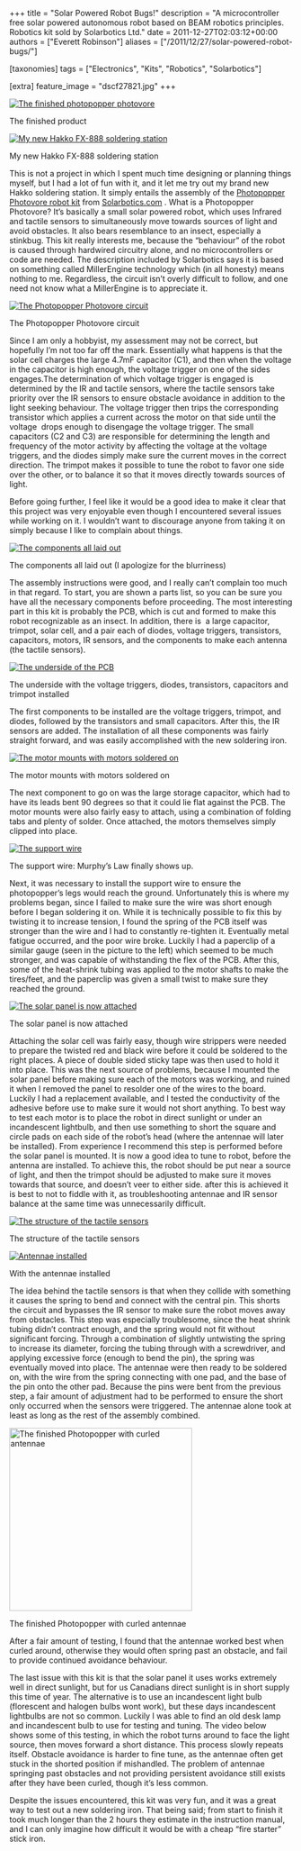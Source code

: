 +++
title = "Solar Powered Robot Bugs!"
description = "A microcontroller free solar powered autonomous robot based on BEAM robotics principles. Robotics kit sold by Solarbotics Ltd."
date = 2011-12-27T02:03:12+00:00
authors = ["Everett Robinson"]
aliases = ["/2011/12/27/solar-powered-robot-bugs/"]

[taxonomies]
tags = ["Electronics", "Kits", "Robotics", "Solarbotics"]

[extra]
feature_image = "dscf27821.jpg"
+++

<div class="row">
  <a href="dscf2781.jpg"><img loading="lazy" class="col full-width" title="DSCF2781" src="dscf2781.jpg" alt="The finished photopopper photovore"/></a>

  <p class="caption">
    The finished product
  </p>
</div>

<div class="row col half-width">
  <a href="dscf2751.jpg"><img loading="lazy" class="col full-width" title="DSCF2751" src="dscf2751.jpg" alt="My new Hakko FX-888 soldering station"/></a>

  <p class="caption">
    My new Hakko FX-888 soldering station
  </p>
</div>

<p style="text-align: left;">
  This is not a project in which I spent much time designing or planning things myself, but I had a lot of fun with it, and it let me try out my brand new Hakko soldering station. It simply entails the assembly of the <a href="http://www.solarbotics.com/products/k_pp/">Photopopper Photovore robot kit</a> from <a href="http://www.solarbotics.com">Solarbotics.com</a> . What is a Photopopper Photovore? It&#8217;s basically a small solar powered robot, which uses Infrared and tactile sensors to simultaneously move towards sources of light and avoid obstacles. It also bears resemblance to an insect, especially a stinkbug. This kit really interests me, because the &#8220;behaviour&#8221; of the robot is caused through hardwired circuitry alone, and no microcontrollers or code are needed. The description included by Solarbotics says it is based on something called MillerEngine technology which (in all honesty) means nothing to me. Regardless, the circuit isn&#8217;t overly difficult to follow, and one need not know what a MillerEngine is to appreciate it.
</p>

<div class="row">
  <a href="photopoppercircuit.png"><img loading="lazy" class="col full-width" style="height: revert;" title="PhotopopperCircuit" src="photopoppercircuit.png" alt="The Photopopper Photovore circuit"/></a>

  <p class="caption">
    The Photopopper Photovore circuit
  </p>
</div>

Since I am only a hobbyist, my assessment may not be correct, but hopefully I&#8217;m not too far off the mark. Essentially what happens is that the solar cell charges the large 4.7mF capacitor (C1), and then when the voltage in the capacitor is high enough, the voltage trigger on one of the sides engages.The determination of which voltage trigger is engaged is determined by the IR and tactile sensors, where the tactile sensors take priority over the IR sensors to ensure obstacle avoidance in addition to the light seeking behaviour. The voltage trigger then trips the corresponding transistor which applies a current across the motor on that side until the voltage  drops enough to disengage the voltage trigger. The small capacitors (C2 and C3) are responsible for determining the length and frequency of the motor activity by affecting the voltage at the voltage triggers, and the diodes simply make sure the current moves in the correct direction. The trimpot makes it possible to tune the robot to favor one side over the other, or to balance it so that it moves directly towards sources of light.

Before going further, I feel like it would be a good idea to make it clear that this project was very enjoyable even though I encountered several issues while working on it. I wouldn&#8217;t want to discourage anyone from taking it on simply because I like to complain about things.

<div class="row col half-width">
  <a href="dscf2749.jpg"><img loading="lazy" class="col full-width" title="DSCF2749" src="dscf2749.jpg" alt="The components all laid out" /></a>

  <p class="caption col full-width">
    The components all laid out (I apologize for the blurriness)
  </p>
</div>

The assembly instructions were good, and I really can&#8217;t complain too much in that regard. To start, you are shown a parts list, so you can be sure you have all the necessary components before proceeding. The most interesting part in this kit is probably the PCB, which is cut and formed to make this robot recognizable as an insect. In addition, there is  a large capacitor, trimpot, solar cell, and a pair each of diodes, voltage triggers, transistors, capacitors, motors, IR sensors, and the components to make each antenna (the tactile sensors).

<div class="row col half-width right">
  <a href="dscf2764.jpg"><img loading="lazy" class="col full-width" title="DSCF2764" src="dscf2764.jpg" alt="The underside of the PCB"/></a>

  <p class="caption">
    The underside with the voltage triggers, diodes, transistors, capacitors and trimpot installed
  </p>
</div>

The first components to be installed are the voltage triggers, trimpot, and diodes, followed by the transistors and small capacitors. After this, the IR sensors are added. The installation of all these components was fairly straight forward, and was easily accomplished with the new soldering iron.

<div class="row col full-width">
  <a href="dscf2771.jpg"><img loading="lazy" class="col full-width" title="DSCF2771" src="dscf2771.jpg" alt="The motor mounts with motors soldered on"/></a>

  <p class="caption">
    The motor mounts with motors soldered on
  </p>
</div>

The next component to go on was the large storage capacitor, which had to have its leads bent 90 degrees so that it could lie flat against the PCB. The motor mounts were also fairly easy to attach, using a combination of folding tabs and plenty of solder. Once attached, the motors themselves simply clipped into place.

<div class="row col half-width right">
  <a href="dscf2780.jpg"><img loading="lazy" class="col full-width" title="DSCF2780" src="dscf2780.jpg" alt="The support wire"/></a>

  <p class="caption">
    The support wire: Murphy&#8217;s Law finally shows up.
  </p>
</div>

Next, it was necessary to install the support wire to ensure the photopopper&#8217;s legs would reach the ground. Unfortunately this is where my problems began, since I failed to make sure the wire was short enough before I began soldering it on. While it is technically possible to fix this by twisting it to increase tension, I found the spring of the PCB itself was stronger than the wire and I had to constantly re-tighten it. Eventually metal fatigue occurred, and the poor wire broke. Luckily I had a paperclip of a similar gauge (seen in the picture to the left) which seemed to be much stronger, and was capable of withstanding the flex of the PCB. After this, some of the heat-shrink tubing was applied to the motor shafts to make the tires/feet, and the paperclip was given a small twist to make sure they reached the ground.

<div class="row col half-width right">
  <a href="dscf2777.jpg"><img loading="lazy" class="col full-width" title="DSCF2777" src="dscf2777.jpg" alt="The solar panel is now attached" /></a>

  <p class="caption">
    The solar panel is now attached
  </p>
</div>

Attaching the solar cell was fairly easy, though wire strippers were needed to prepare the twisted red and black wire before it could be soldered to the right places. A piece of double sided sticky tape was then used to hold it into place. This was the next source of problems, because I mounted the solar panel before making sure each of the motors was working, and ruined it when I removed the panel to resolder one of the wires to the board. Luckily I had a replacement available, and I tested the conductivity of the adhesive before use to make sure it would not short anything. To best way to test each motor is to place the robot in direct sunlight or under an incandescent lightbulb, and then use something to short the square and circle pads on each side of the robot&#8217;s head (where the antennae will later be installed). From experience I recommend this step is performed before the solar panel is mounted. It is now a good idea to tune to robot, before the antenna are installed. To achieve this, the robot should be put near a source of light, and then the trimpot should be adjusted to make sure it moves towards that source, and doesn&#8217;t veer to either side. after this is achieved it is best to not to fiddle with it, as troubleshooting antennae and IR sensor balance at the same time was unnecessarily difficult.

<div class="row col full-width">
  <a href="antennae.png"><img loading="lazy" class="col full-width" style="height: revert;" title="Antennae" src="antennae.png" alt="The structure of the tactile sensors" /></a>

  <p class="caption">
    The structure of the tactile sensors
  </p>
</div>

<div class="row col half-width right">
  <a href="dscf27821.jpg"><img loading="lazy" class="col full-width" title="DSCF2782" src="dscf27821.jpg" alt="Antennae installed" /></a>

  <p class="caption">
    With the antennae installed
  </p>
</div>

The idea behind the tactile sensors is that when they collide with something it causes the spring to bend and connect with the central pin. This shorts the circuit and bypasses the IR sensor to make sure the robot moves away from obstacles. This step was especially troublesome, since the heat shrink tubing didn&#8217;t contract enough, and the spring would not fit without significant forcing. Through a combination of slightly untwisting the spring to increase its diameter, forcing the tubing through with a screwdriver, and applying excessive force (enough to bend the pin), the spring was eventually moved into place. The antennae were then ready to be soldered on, with the wire from the spring connecting with one pad, and the base of the pin onto the other pad. Because the pins were bent from the previous step, a fair amount of adjustment had to be performed to ensure the short only occurred when the sensors were triggered. The antennae alone took at least as long as the rest of the assembly combined.

<div class="row col full-width">
  <a href="dscf2801.jpg"><img loading="lazy" class="col full-width" style="height: 325px" title="DSCF2801" src="dscf2801.jpg" alt="The finished Photopopper with curled antennae"/></a>

  <p class="caption">
    The finished Photopopper with curled antennae
  </p>
</div>

After a fair amount of testing, I found that the antennae worked best when curled around, otherwise they would often spring past an obstacle, and fail to provide continued avoidance behaviour.

The last issue with this kit is that the solar panel it uses works extremely well in direct sunlight, but for us Canadians direct sunlight is in short supply this time of year. The alternative is to use an incandescent light bulb (florescent and halogen bulbs wont work), but these days incandescent lightbulbs are not so common. Luckily I was able to find an old desk lamp and incandescent bulb to use for testing and tuning. The video below shows some of this testing, in which the robot turns around to face the light source, then moves forward a short distance. This process slowly repeats itself. Obstacle avoidance is harder to fine tune, as the antennae often get stuck in the shorted position if mishandled. The problem of antennae springing past obstacles and not providing persistent avoidance still exists after they have been curled, though it&#8217;s less common.

Despite the issues encountered, this kit was very fun, and it was a great way to test out a new soldering iron. That being said; from start to finish it took much longer than the 2 hours they estimate in the instruction manual, and I can only imagine how difficult it would be with a cheap &#8220;fire starter&#8221; stick iron.
